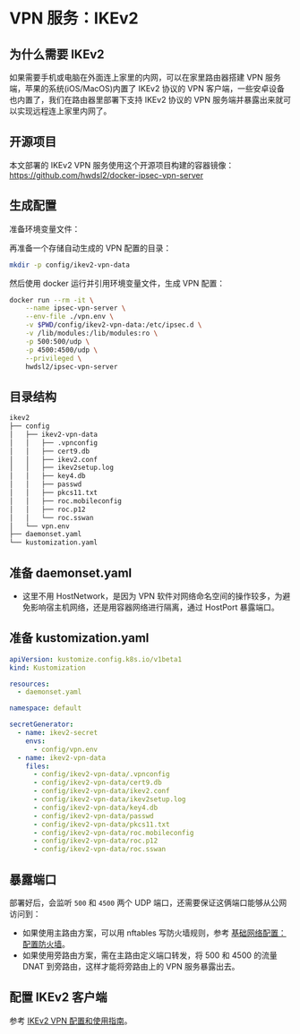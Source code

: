 # VPN 服务：IKEv2

## 为什么需要 IKEv2

如果需要手机或电脑在外面连上家里的内网，可以在家里路由器搭建 VPN 服务端，苹果的系统(iOS/MacOS)内置了 IKEv2 协议的 VPN 客户端，一些安卓设备也内置了，我们在路由器里部署下支持 IKEv2 协议的 VPN 服务端并暴露出来就可以实现远程连上家里内网了。

## 开源项目 

本文部署的 IKEv2 VPN 服务使用这个开源项目构建的容器镜像：https://github.com/hwdsl2/docker-ipsec-vpn-server

## 生成配置

准备环境变量文件：

<FileBlock showLineNumbers title="config/vpn.env" file="home-network/vpn.env" />

再准备一个存储自动生成的 VPN 配置的目录：

```bash
mkdir -p config/ikev2-vpn-data
```

然后使用 docker 运行并引用环境变量文件，生成 VPN 配置：

```bash
docker run --rm -it \
    --name ipsec-vpn-server \
    --env-file ./vpn.env \
    -v $PWD/config/ikev2-vpn-data:/etc/ipsec.d \
    -v /lib/modules:/lib/modules:ro \
    -p 500:500/udp \
    -p 4500:4500/udp \
    --privileged \
    hwdsl2/ipsec-vpn-server
```

## 目录结构

```txt
ikev2
├── config
│   ├── ikev2-vpn-data
│   │   ├── .vpnconfig
│   │   ├── cert9.db
│   │   ├── ikev2.conf
│   │   ├── ikev2setup.log
│   │   ├── key4.db
│   │   ├── passwd
│   │   ├── pkcs11.txt
│   │   ├── roc.mobileconfig
│   │   ├── roc.p12
│   │   └── roc.sswan
│   └── vpn.env
├── daemonset.yaml
└── kustomization.yaml
```

## 准备 daemonset.yaml

<FileBlock showLineNumbers title="daemonset.yaml" file="home-network/ikev2.yaml" />

* 这里不用 HostNetwork，是因为 VPN 软件对网络命名空间的操作较多，为避免影响宿主机网络，还是用容器网络进行隔离，通过 HostPort 暴露端口。

## 准备 kustomization.yaml

```yaml
apiVersion: kustomize.config.k8s.io/v1beta1
kind: Kustomization

resources:
  - daemonset.yaml

namespace: default

secretGenerator:
  - name: ikev2-secret
    envs:
      - config/vpn.env
  - name: ikev2-vpn-data
    files:
      - config/ikev2-vpn-data/.vpnconfig
      - config/ikev2-vpn-data/cert9.db
      - config/ikev2-vpn-data/ikev2.conf
      - config/ikev2-vpn-data/ikev2setup.log
      - config/ikev2-vpn-data/key4.db
      - config/ikev2-vpn-data/passwd
      - config/ikev2-vpn-data/pkcs11.txt
      - config/ikev2-vpn-data/roc.mobileconfig
      - config/ikev2-vpn-data/roc.p12
      - config/ikev2-vpn-data/roc.sswan
```

## 暴露端口

部署好后，会监听 `500` 和 `4500` 两个 UDP 端口，还需要保证这俩端口能够从公网访问到：

* 如果使用主路由方案，可以用 nftables 写防火墙规则，参考 [基础网络配置：配置防火墙](network-config.md#配置防火墙)。
* 如果使用旁路由方案，需在主路由定义端口转发，将 500 和 4500 的流量 DNAT 到旁路由，这样才能将旁路由上的 VPN 服务暴露出去。

## 配置 IKEv2 客户端

参考 [IKEv2 VPN 配置和使用指南](https://github.com/hwdsl2/setup-ipsec-vpn/blob/master/docs/ikev2-howto-zh.md)。
